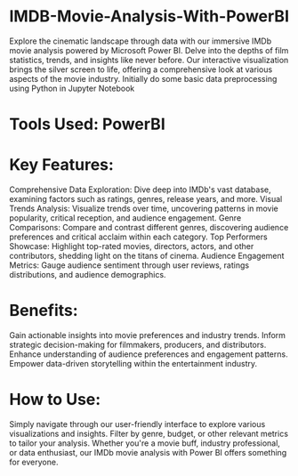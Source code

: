 # IMDB-Movie-Analysis-With-PowerBI
Explore the cinematic landscape through data with our immersive IMDb movie analysis powered by Microsoft Power BI. Delve into the depths of film statistics, trends, and insights like never before. Our interactive visualization brings the silver screen to life, offering a comprehensive look at various aspects of the movie industry. Initially do some basic data preprocessing using Python in Jupyter Notebook

# Tools Used: PowerBI
# Key Features:
 Comprehensive Data Exploration: Dive deep into IMDb's vast database, examining factors such as ratings, genres, release years, and more.
Visual Trends Analysis: Visualize trends over time, uncovering patterns in movie popularity, critical reception, and audience engagement.
Genre Comparisons: Compare and contrast different genres, discovering audience preferences and critical acclaim within each category.
Top Performers Showcase: Highlight top-rated movies, directors, actors, and other contributors, shedding light on the titans of cinema.
Audience Engagement Metrics: Gauge audience sentiment through user reviews, ratings distributions, and audience demographics.

# Benefits:
Gain actionable insights into movie preferences and industry trends.
Inform strategic decision-making for filmmakers, producers, and distributors.
Enhance understanding of audience preferences and engagement patterns.
Empower data-driven storytelling within the entertainment industry.

# How to Use:
Simply navigate through our user-friendly interface to explore various visualizations and insights. Filter by genre, budget, or other relevant metrics to tailor your analysis. Whether you're a movie buff, industry professional, or data enthusiast, our IMDb movie analysis with Power BI offers something for everyone.
